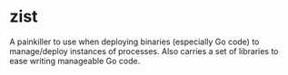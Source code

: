 # zist
A painkiller to use when deploying binaries (especially Go code) to manage/deploy instances of processes. Also carries a set of libraries to ease writing manageable Go code.
